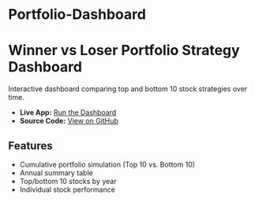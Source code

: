# Portfolio-Dashboard
# Winner vs Loser Portfolio Strategy Dashboard

Interactive dashboard comparing top and bottom 10 stock strategies over time.

- **Live App:** [Run the Dashboard](https://your-app.onrender.com)
- **Source Code:** [View on GitHub](https://github.com/yourusername/yourrepo)

## Features

- Cumulative portfolio simulation (Top 10 vs. Bottom 10)
- Annual summary table
- Top/bottom 10 stocks by year
- Individual stock performance

